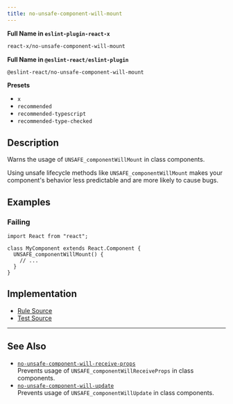 ```yaml
---
title: no-unsafe-component-will-mount
---
```


**Full Name in `eslint-plugin-react-x`**

```sh copy
react-x/no-unsafe-component-will-mount
```

**Full Name in `@eslint-react/eslint-plugin`**

```sh copy
@eslint-react/no-unsafe-component-will-mount
```

**Presets**

- `x`
- `recommended`
- `recommended-typescript`
- `recommended-type-checked`

## Description

Warns the usage of `UNSAFE_componentWillMount` in class components.

Using unsafe lifecycle methods like `UNSAFE_componentWillMount` makes your component's behavior less predictable and are more likely to cause bugs.

## Examples

### Failing

```tsx
import React from "react";

class MyComponent extends React.Component {
  UNSAFE_componentWillMount() {
    // ...
  }
}
```

## Implementation

- [Rule Source](https://github.com/Rel1cx/eslint-react/tree/main/packages/plugins/eslint-plugin-react-x/src/rules/no-unsafe-component-will-mount.ts)
- [Test Source](https://github.com/Rel1cx/eslint-react/tree/main/packages/plugins/eslint-plugin-react-x/src/rules/no-unsafe-component-will-mount.spec.ts)

---

## See Also

- [`no-unsafe-component-will-receive-props`](./no-unsafe-component-will-receive-props)\
  Prevents usage of `UNSAFE_componentWillReceiveProps` in class components.
- [`no-unsafe-component-will-update`](./no-unsafe-component-will-update)\
  Prevents usage of `UNSAFE_componentWillUpdate` in class components.
